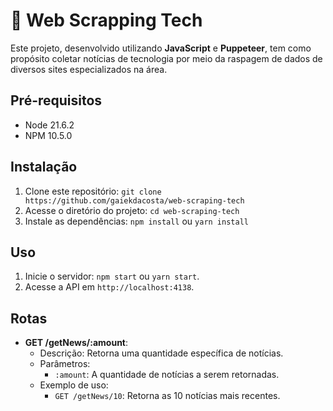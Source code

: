 # 🤖 Web Scrapping Tech

Este projeto, desenvolvido utilizando **JavaScript** e **Puppeteer**, 
tem como propósito coletar notícias de tecnologia por 
meio da raspagem de dados de diversos sites especializados na área.

## Pré-requisitos

- Node 21.6.2
- NPM 10.5.0

## Instalação

1. Clone este repositório: `git clone https://github.com/gaiekdacosta/web-scraping-tech`
2. Acesse o diretório do projeto: `cd web-scraping-tech`
3. Instale as dependências: `npm install` ou `yarn install`

## Uso

1. Inicie o servidor: `npm start` ou `yarn start`.
2. Acesse a API em `http://localhost:4138`.

## Rotas

- **GET /getNews/:amount**:
  - Descrição: Retorna uma quantidade específica de notícias.
  - Parâmetros:
    - `:amount`: A quantidade de notícias a serem retornadas.
  - Exemplo de uso:
    - `GET /getNews/10`: Retorna as 10 notícias mais recentes.
